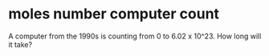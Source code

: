 # moles number computer count
A computer from the 1990s is counting from 0 to 6.02 x 10^23. How long will it take?
